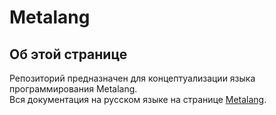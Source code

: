 # Metalang
Об этой странице
-

Репозиторий предназначен для концептуализации языка программирования Metalang.\
Вся документация на русском языке на странице [Metalang](https://aycon-distributor.gitbook.io/metalang).
